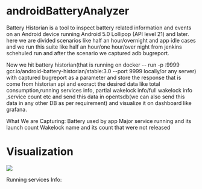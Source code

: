 # androidBatteryAnalyzer

Battery Historian is a tool to inspect battery related information and events on an Android device running Android 5.0 Lollipop (API level 21) and later.
here we are divided scenarios like half an hour/overnight and app idle cases and we run this suite like half an hour/one hour/over night from jenkins schehuled run and after the scenario we captured adb bugreport.

Now we hit battery historian(that is running on docker -- run -p <port>:9999 gcr.io/android-battery-historian/stable:3.0 --port 9999 locally/or any server) with captured bugreport as a parameter and store the response that is come from historian api and exoract the desired data like total consumption,running services  info, partial wakelock info/full wakelock info ,service count etc and send this data in opentsdb(we can also send this data in any other DB as per requirement) and visualize it on dashboard like grafana.


What We are Capturing:
Battery used by app
Major service running and its launch count
Wakelock name and its count that were not released

# Visualization
![](https://github.com/Vishvnath96/androidBatteryAnalyzer/blob/res/for/integration/batteryusage.png)

Running services Info:
